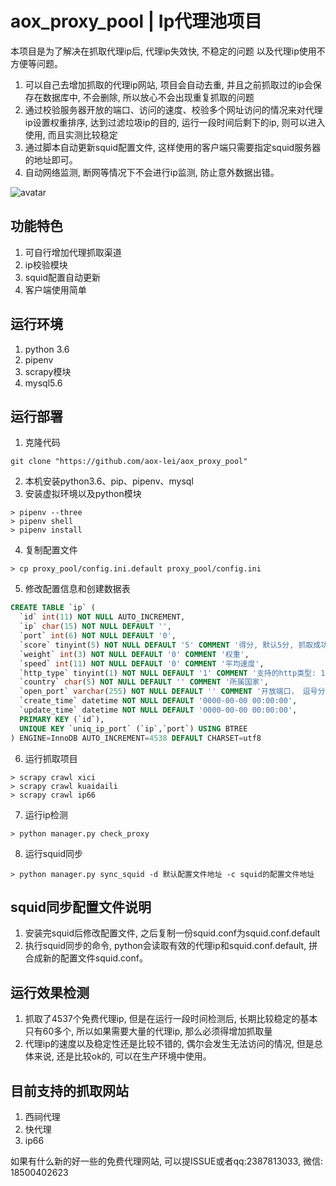 # aox_proxy_pool | Ip代理池项目
本项目是为了解决在抓取代理ip后, 代理ip失效快, 不稳定的问题 以及代理ip使用不方便等问题。

1. 可以自己去增加抓取的代理ip网站, 项目会自动去重, 并且之前抓取过的ip会保存在数据库中, 不会删除, 所以放心不会出现重复抓取的问题
2. 通过校验服务器开放的端口、访问的速度、校验多个网址访问的情况来对代理ip设置权重排序, 达到过滤垃圾ip的目的, 运行一段时间后剩下的ip, 则可以进入使用, 而且实测比较稳定
3. 通过脚本自动更新squid配置文件, 这样使用的客户端只需要指定squid服务器的地址即可。
4. 自动网络监测, 断网等情况下不会进行ip监测, 防止意外数据出错。

![avatar](https://raw.githubusercontent.com/aox-lei/aox_proxy_pool/master/readme/1.png)

## 功能特色

1. 可自行增加代理抓取渠道
2. ip校验模块
3. squid配置自动更新
4. 客户端使用简单

## 运行环境
1. python 3.6
2. pipenv
3. scrapy模块
3. mysql5.6

## 运行部署
1. 克隆代码
```
git clone "https://github.com/aox-lei/aox_proxy_pool"
```

2. 本机安装python3.6、pip、pipenv、mysql
3. 安装虚拟环境以及python模块
```
> pipenv --three
> pipenv shell
> pipenv install 
```
4. 复制配置文件
```
> cp proxy_pool/config.ini.default proxy_pool/config.ini
```
5. 修改配置信息和创建数据表
```sql
CREATE TABLE `ip` (
  `id` int(11) NOT NULL AUTO_INCREMENT,
  `ip` char(15) NOT NULL DEFAULT '',
  `port` int(6) NOT NULL DEFAULT '0',
  `score` tinyint(5) NOT NULL DEFAULT '5' COMMENT '得分, 默认5分, 抓取成功一次, 分数+1, 失败一次-1, 到0则不抓取',
  `weight` int(3) NOT NULL DEFAULT '0' COMMENT '权重',
  `speed` int(11) NOT NULL DEFAULT '0' COMMENT '平均速度',
  `http_type` tinyint(1) NOT NULL DEFAULT '1' COMMENT '支持的http类型: 1:http 2:https 3:all',
  `country` char(5) NOT NULL DEFAULT '' COMMENT '所属国家',
  `open_port` varchar(255) NOT NULL DEFAULT '' COMMENT '开放端口， 逗号分隔',
  `create_time` datetime NOT NULL DEFAULT '0000-00-00 00:00:00',
  `update_time` datetime NOT NULL DEFAULT '0000-00-00 00:00:00',
  PRIMARY KEY (`id`),
  UNIQUE KEY `uniq_ip_port` (`ip`,`port`) USING BTREE
) ENGINE=InnoDB AUTO_INCREMENT=4538 DEFAULT CHARSET=utf8
```
6. 运行抓取项目
```
> scrapy crawl xici
> scrapy crawl kuaidaili
> scrapy crawl ip66
```
7. 运行ip检测
```
> python manager.py check_proxy
```
8. 运行squid同步
```
> python manager.py sync_squid -d 默认配置文件地址 -c squid的配置文件地址
```

## squid同步配置文件说明
1. 安装完squid后修改配置文件, 之后复制一份squid.conf为squid.conf.default
2. 执行squid同步的命令, python会读取有效的代理ip和squid.conf.default, 拼合成新的配置文件squid.conf。

## 运行效果检测
1. 抓取了4537个免费代理ip, 但是在运行一段时间检测后, 长期比较稳定的基本只有60多个, 所以如果需要大量的代理ip, 那么必须得增加抓取量
2. 代理ip的速度以及稳定性还是比较不错的, 偶尔会发生无法访问的情况, 但是总体来说, 还是比较ok的, 可以在生产环境中使用。

## 目前支持的抓取网站
1. 西祠代理
2. 快代理
3. ip66

如果有什么新的好一些的免费代理网站, 可以提ISSUE或者qq:2387813033, 微信: 18500402623
